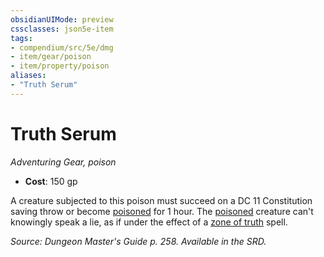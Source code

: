 ```yaml
---
obsidianUIMode: preview
cssclasses: json5e-item
tags:
- compendium/src/5e/dmg
- item/gear/poison
- item/property/poison
aliases: 
- "Truth Serum"
---
```

# Truth Serum
*Adventuring Gear, poison*  

- **Cost**: 150 gp

A creature subjected to this poison must succeed on a DC 11 Constitution saving throw or become [poisoned](_conditions.md#poisoned) for 1 hour. The [poisoned](_conditions.md#poisoned) creature can't knowingly speak a lie, as if under the effect of a [zone of truth](zone-of-truth.md) spell.

*Source: Dungeon Master's Guide p. 258. Available in the SRD.*
